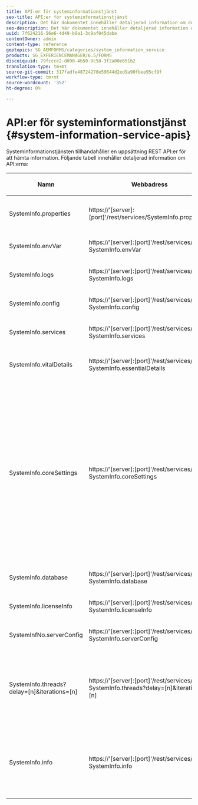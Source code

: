 ```yaml
---
title: API:er för systeminformationstjänst
seo-title: API:er för systeminformationstjänst
description: Det här dokumentet innehåller detaljerad information om de API:er som tillhandahålls av systeminformationstjänsten.
seo-description: Det här dokumentet innehåller detaljerad information om de API:er som tillhandahålls av systeminformationstjänsten.
uuid: 7f624216-56e6-4d49-b9a1-3c9af045dabe
contentOwner: admin
content-type: reference
geptopics: SG_AEMFORMS/categories/system_information_service
products: SG_EXPERIENCEMANAGER/6.5/FORMS
discoiquuid: 79fccce2-d090-4b50-9c58-3f2a00e651b2
translation-type: tm+mt
source-git-commit: 317fadfe48724270e59644d2ed9a90fbee95cf9f
workflow-type: tm+mt
source-wordcount: '352'
ht-degree: 0%

---
```



# API:er för systeminformationstjänst {#system-information-service-apis}

Systeminformationstjänsten tillhandahåller en uppsättning REST API:er för att hämta information. Följande tabell innehåller detaljerad information om API:erna:

<table>
 <thead>
  <tr>
   <th><p>Namn</p></th>
   <th><p>Webbadress</p></th>
   <th><p>Beskrivning</p></th>
  </tr>
 </thead>
 <tbody>
  <tr>
   <td><p>SystemInfo.properties</p></td>
   <td><p>https://'[server]:[port]'/rest/services/SystemInfo.properties`</p></td>
   <td><p>Detta API är en wrapper för Java API:t <a href="https://docs.oracle.com/javase/6/docs/api/java/lang/System.html#getProperties()">system.getProperties</a>. Den hämtar konfigurationen för den aktuella arbetsmiljön. </p></td>
  </tr>
  <tr>
   <td><p>SystemInfo.envVar</p></td>
   <td><p>https://'[server]:[port]'/rest/services/ SystemInfo.envVar</p></td>
   <td><p>Hämtar alla miljövariabler i värdoperativsystemet. </p></td>
  </tr>
  <tr>
   <td><p>SystemInfo.logs</p></td>
   <td><p>https://'[server]:[port]'/rest/services/ SystemInfo.logs</p></td>
   <td><p>Hämtar en zip-fil som innehåller programserverloggar. </p></td>
  </tr>
  <tr>
   <td><p>SystemInfo.config</p></td>
   <td><p>https://'[server]:[port]'/rest/services/ SystemInfo.config</p></td>
   <td><p>Hämtar allt innehåll i filen config.xml. </p></td>
  </tr>
  <tr>
   <td><p>SystemInfo.services</p></td>
   <td><p>https://'[server]:[port]'/rest/services/ SystemInfo.services</p></td>
   <td><p>Hämtar status- och konfigurationsparametrar för AEM formulärtjänster.</p></td>
  </tr>
  <tr>
   <td><p>SystemInfo.vitalDetails</p></td>
   <td><p>https://'[server]:[port]'/rest/services/ SystemInfo.essentialDetails</p></td>
   <td><p>Hämtar serverns drifttid, JVM-argument, systemminne, stackstorlek, operativsystemets namn, antal aktiva trådar och trådantal. </p></td>
  </tr>
  <tr>
   <td><p>SystemInfo.coreSettings</p></td>
   <td><p>https://'[server]:[port]'/rest/services/ SystemInfo.coreSettings</p></td>
   <td><p>Hämtar värden för följande egenskaper:</p>
    <ul>
     <li><p>AdobeTempDir</p></li>
     <li><p>AdobeServerFontDir</p></li>
     <li><p>CustomerFontDir</p></li>
     <li><p>GlobalDocumentStorageRootDir</p></li>
     <li><p>DefaultDocumentMaxInlineSize</p></li>
     <li><p>DefaultDocumentDisposeTimeout</p></li>
     <li><p>EnableDocumentDBStorage</p></li>
     <li><p>GlobalDocumentStorageUseNetworkShare</p></li>
     <li><p>EnableFIPS</p></li>
     <li><p>EnableWSDL</p></li>
     <li><p>DataServicesConfigFile </p></li>
     <li><p>EnableRDS</p></li>
    </ul><p></p></td>
  </tr>
  <tr>
   <td><p>SystemInfo.database</p></td>
   <td><p>https://'[server]:[port]'/rest/services/ SystemInfo.database</p></td>
   <td><p>Hämtar detaljerad information om databasen.</p></td>
  </tr>
  <tr>
   <td><p>SystemInfo.licenseInfo</p></td>
   <td><p>https://'[server]:[port]'/rest/services/ SystemInfo.licenseInfo</p></td>
   <td><p>Hämtar versions- och licensinformation för installerade AEM. </p></td>
  </tr>
  <tr>
   <td><p>SystemInfNo.serverConfig</p></td>
   <td><p>https://'[server]:[port]'/rest/services/ SystemInfo.serverConfig</p></td>
   <td><p>Hämtar konfigurationsfiler för värdprogramservern. </p></td>
  </tr>
  <tr>
   <td><p>SystemInfo.threads?delay=[n]&amp;iterations=[n]</p></td>
   <td><p>https://'[server]:[port]'/rest/services/ SystemInfo.threads?delay=[n]&amp;iterations=[n]</p></td>
   <td><p>Hämtar antal och stackspårning för aktiva trådar. Följande parametrar godkänns:</p>
    <ul>
     <li><p>iterationer= [n]: Anger antalet iterationer. Ersätt n med en siffra. </p></li>
     <li><p>Fördröjning= [n]: Anger antalet millisekunder som ska vänta innan nästa iteration startas. </p></li>
    </ul><p></p></td>
  </tr>
  <tr>
   <td><p>SystemInfo.info</p></td>
   <td><p>https://'[server]:[port]'/rest/services/ SystemInfo.info</p></td>
   <td><p>Denna API är en wrapper för alla API:er för systeminformationstjänsten. Internt körs alla API:er för systeminformation och information hämtas i zip-format. </p><p><i><strong>Obs</strong>! SystemInfo.info tillhandahåller inte räknings- och stackspårning för aktiva trådar. </i></p></td>
  </tr>
 </tbody>
</table>

